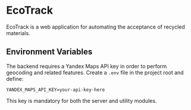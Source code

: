# EcoTrack

EcoTrack is a web application for automating the acceptance of recycled materials.

## Environment Variables

The backend requires a Yandex Maps API key in order to perform geocoding and related features. Create a `.env` file in the project root and define:

```
YANDEX_MAPS_API_KEY=your-api-key-here
```

This key is mandatory for both the server and utility modules.
